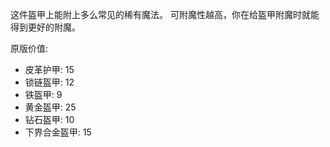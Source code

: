 这件盔甲上能附上多么常见的稀有魔法。
可附魔性越高，你在给盔甲附魔时就能得到更好的附魔。

原版价值:

* 皮革护甲: 15
* 锁链盔甲: 12
* 铁盔甲: 9
* 黄金盔甲: 25
* 钻石盔甲: 10
* 下界合金盔甲: 15